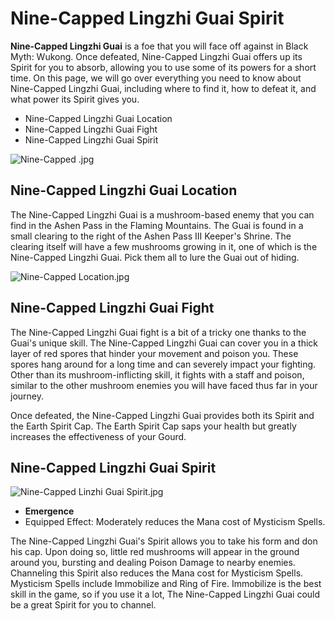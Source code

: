# Nine-Capped Lingzhi Guai Spirit

**Nine-Capped Lingzhi Guai** is a foe that you will face off against in Black Myth: Wukong. Once defeated, Nine-Capped Lingzhi Guai offers up its Spirit for you to absorb, allowing you to use some of its powers for a short time. On this page, we will go over everything you need to know about Nine-Capped Lingzhi Guai, including where to find it, how to defeat it, and what power its Spirit gives you. 

* Nine-Capped Lingzhi Guai Location
* Nine-Capped Lingzhi Guai Fight
* Nine-Capped Lingzhi Guai Spirit

![Nine-Capped .jpg](https://oyster.ignimgs.com/mediawiki/apis.ign.com/black-myth-wukong/7/7c/Nine-Capped_.jpg)

## Nine-Capped Lingzhi Guai Location

The Nine-Capped Lingzhi Guai is a mushroom-based enemy that you can find in the Ashen Pass in the Flaming Mountains. The Guai is found in a small clearing to the right of the Ashen Pass III Keeper's Shrine. The clearing itself will have a few mushrooms growing in it, one of which is the Nine-Capped Lingzhi Guai. Pick them all to lure the Guai out of hiding. 

![Nine-Capped Location.jpg](https://oyster.ignimgs.com/mediawiki/apis.ign.com/black-myth-wukong/8/87/Nine-Capped_Location.jpg)

## Nine-Capped Lingzhi Guai Fight

The Nine-Capped Lingzhi Guai fight is a bit of a tricky one thanks to the Guai's unique skill. The Nine-Capped Lingzhi Guai can cover you in a thick layer of red spores that hinder your movement and poison you. These spores hang around for a long time and can severely impact your fighting. Other than its mushroom-inflicting skill, it fights with a staff and poison, similar to the other mushroom enemies you will have faced thus far in your journey. 

Once defeated, the Nine-Capped Lingzhi Guai provides both its Spirit and the Earth Spirit Cap. The Earth Spirit Cap saps your health but greatly increases the effectiveness of your Gourd. 

## Nine-Capped Lingzhi Guai Spirit

![Nine-Capped Linzhi Guai Spirit.jpg](https://oyster.ignimgs.com/mediawiki/apis.ign.com/black-myth-wukong/1/15/Nine-Capped_Linzhi_Guai_Spirit.jpg)

  * **Emergence**
  * Equipped Effect: Moderately reduces the Mana cost of Mysticism Spells. 

The Nine-Capped Lingzhi Guai's Spirit allows you to take his form and don his cap. Upon doing so, little red mushrooms will appear in the ground around you, bursting and dealing Poison Damage to nearby enemies. Channeling this Spirit also reduces the Mana cost for Mysticism Spells. Mysticism Spells include Immobilize and Ring of Fire. Immobilize is the best skill in the game, so if you use it a lot, The Nine-Capped Lingzhi Guai could be a great Spirit for you to channel. 

